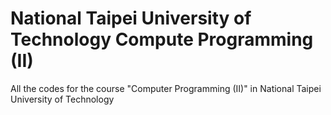 # National Taipei University of Technology Compute Programming (II)
All the codes for the course "Computer Programming (II)" in National Taipei University of Technology
